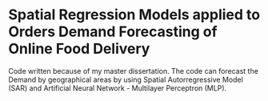 # Spatial Regression Models applied to Orders Demand Forecasting of Online Food Delivery

Code written because of my master dissertation. 
The code can forecast the Demand by geographical areas by using Spatial Autorregressive Model (SAR) and Artificial Neural Network - Multilayer Perceptron (MLP).
